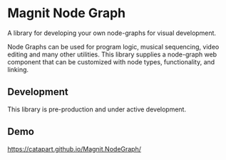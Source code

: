 # Magnit Node Graph

A library for developing your own node-graphs for visual development.

Node Graphs can be used for program logic, musical sequencing, video editing and many other utilities. This library supplies a node-graph web component that can be customized with node types, functionality, and linking.

## Development
This library is pre-production and under active development.

## Demo
https://catapart.github.io/Magnit.NodeGraph/